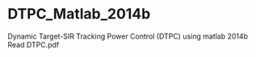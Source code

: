 # DTPC_Matlab_2014b
Dynamic Target-SIR Tracking Power Control (DTPC) using matlab 2014b
Read DTPC.pdf
